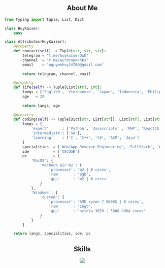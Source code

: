 <h2 align="center">About Me </h2>

```python
from typing import Tuple, List, Dict

class HuyKaiser:
    pass

class Attributes(HuyKaiser):
    @property
    def contact(self) -> Tuple[str, str, str]:
        telegram = "t.me/huykaiserOwO"
        channel  = "t.me/airdropvnhks"
        email    = "nguyenhuy34789@gmail.com"
	    
        return telegram, channel, email

    @property
    def life(self) -> Tuple[List[str], int]:
        langs = ['English', 'Vietnamese', 'Japan', 'Indonesia', 'Philippine', 'Korea']
        age   = 20
		
        return langs, age
	
    @property
    def coding(self) -> Tuple[Dict[str, List[str]], List[str], List[str], Dict[str]]:
        langs = {
            'expert'      : ['Python', 'Javascripts' , 'PHP', 'ReactJS', 'NextJs', 'Vue', 'Html',],
            'intermediate': ['Go'],
            'learning'    : ['C', 'C++', 'C#', 'ASM', 'Java']
        }
        specialities  = ['Web/App Reverse Engineering', 'FullStack', 'Web/Software']
        ide           = ['VSCODE']
        pc            = {
            'MacOS': {
                'macbook air m2': {
                    'processor': 'm2 | 8 cores',
                    'ram'      : '8gb',
                    'gpu'      : 'm2 | 8 cores'
                }
            },
            'Windows': {
                'custom': {
                    'processor': 'AMD ryzen 7 5800X | 8 cores',
                    'ram'      : '16gb',
                    'gpu'      : 'nvidia 3070 | 5888 CUDA cores'
                }
            }
        }

	return langs, specialities, ide, pc
```

<h2 align="center">Skills </h2>

<p align="center">
  <a href="https://skillicons.dev">
    <img src="https://skillicons.dev/icons?i=python,golang,vscode,androidstudio,c,cs,cpp,js,nodejs,bash,react,androidstudio,java,kotlin,css,html,cloudflare,debian,dart,devto,discord,bots,discordjs,docker,flask,htmx,kali,jquery,linux,lua,mongodb,mysql,neovim,nestjs,nextjs,nginx,npm,perl,qt,ubuntu,ts,unity,windows,yarn,webpack" />
  </a>
</p>

<p href="https://discord.gg/onlp" align="center">
    <img alt="" src="https://github-readme-stats.vercel.app/api?username=huykaiserOwO&theme=tokyonight&show_icons=true">
</p>

<p href="https://discord.gg/onlp" align="center">
    <img alt="" src=https://lanyard.cnrad.dev/api/1115378147630788618/>
</p>
